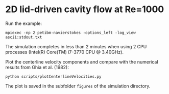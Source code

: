 # 2D lid-driven cavity flow at Re=1000

Run the example:

```
mpiexec -np 2 petibm-navierstokes -options_left -log_view ascii:stdout.txt
```

The simulation completes in less than 2 minutes when using 2 CPU processes
(Intel(R) Core(TM) i7-3770 CPU @ 3.40GHz).

Plot the centerline velocity components and compare with the numerical results
from Ghia et al. (1982):

```
python scripts/plotCenterlineVelocities.py
```

The plot is saved in the subfolder `figures` of the simulation directory.
